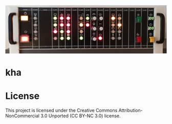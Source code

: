 <img src="kha-banner.jpg" width="1200"/>

# kha

# License

This project is licensed under the Creative Commons Attribution-NonCommercial 3.0 Unported (CC BY-NC 3.0) license.
